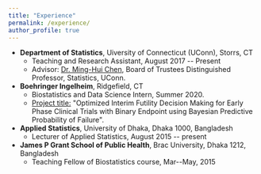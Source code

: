 ```yaml
---
title: "Experience"
permalink: /experience/
author_profile: true
---
```


* **Department of Statistics**, Uiversity of Connecticut (UConn), Storrs, CT
  - Teaching and Research Assistant, August 2017 -- Present
  - Advisor: [Dr. Ming-Hui Chen](http://merlot.stat.uconn.edu/~mhchen/), Board of Trustees Distinguished Professor, Statistics, UConn.
* **Boehringer Ingelheim**, Ridgefield, CT
  - Biostatistics and Data Science Intern, Summer 2020.
  - <ins>Project title:</ins> "Optimized Interim Futility Decision Making for Early Phase Clinical Trials with Binary Endpoint using Bayesian Predictive Probability of Failure".
* **Applied Statistics**, University of Dhaka, Dhaka 1000, Bangladesh
  - Lecturer of Applied Statistics, August 2015 -- present
* **James P Grant School of Public Health**, Brac University, Dhaka 1212, Bangladesh
  - Teaching Fellow of Biostatistics course, Mar--May, 2015

